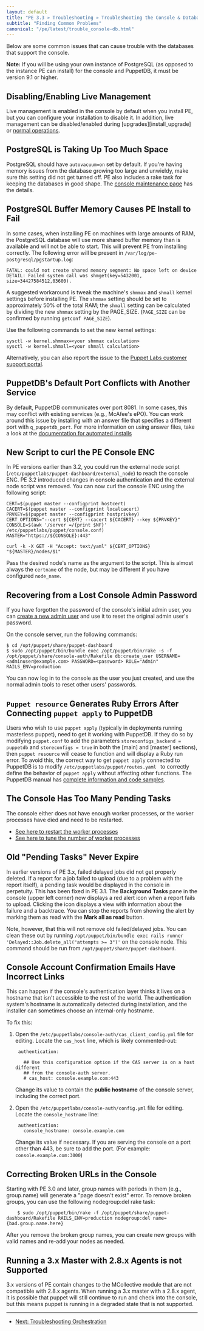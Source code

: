 ```yaml
---
layout: default
title: "PE 3.3 » Troubleshooting » Troubleshooting the Console & Database "
subtitle: "Finding Common Problems"
canonical: "/pe/latest/trouble_console-db.html"
---
```


Below are some common issues that can cause trouble with the databases that support the console.

**Note:** If you will be using your own instance of PostgreSQL (as opposed to the instance PE can install) for the console and PuppetDB, it must be version 9.1 or higher.


Disabling/Enabling Live Management
-------

Live management is enabled in the console by default when you install PE, but you can configure your installation to disable it. In addition, live management can be disabled/enabled during [upgrades][install_upgrade] or [normal operations][normal_operations].

[install_upgrading]: ./install_upgrading.html#disabling/enabling-live-management-during-an-upgrade
[normal_operations]: ./console_navigating_live_mgmt.html#disabling/enabling-live-management

PostgreSQL is Taking Up Too Much Space
-----

PostgreSQL should have `autovacuum=on` set by default. If you're having memory issues from the database growing too large and unwieldy, make sure this setting did not get turned off. PE also includes a rake task for keeping the databases in good shape. The [console maintenance page](./maintain_console-db.html#optimizing-the-database) has the details.

PostgreSQL Buffer Memory Causes PE Install to Fail
-------

In some cases, when installing PE on machines with large amounts of RAM, the PostgreSQL database will use more shared buffer memory than is available and will not be able to start. This will prevent PE from installing correctly. The following error will be present in `/var/log/pe-postgresql/pgstartup.log`:

    FATAL: could not create shared memory segment: No space left on device
    DETAIL: Failed system call was shmget(key=5432001, size=34427584512,03600).

A suggested workaround is tweak the machine's `shmmax` and `shmall` kernel settings before installing PE. The `shmmax` setting should be set to approximately  50% of the total RAM; the `shmall` setting can be calculated by dividing the new `shmmax` setting by the PAGE_SIZE.  (`PAGE_SIZE` can be confirmed by running `getconf PAGE_SIZE`).

Use the following commands to set the new kernel settings:

    sysctl -w kernel.shmmax=<your shmmax calculation>
    sysctl -w kernel.shmall=<your shmall calculation>

Alternatively, you can also report the issue to the [Puppet Labs customer support portal](https://support.puppetlabs.com/access/unauthenticated).

PuppetDB's Default Port Conflicts with Another Service
-----

By default, PuppetDB communicates over port 8081. In some cases, this may conflict with existing services (e.g., McAfee's ePO). You can work around this issue by installing with an answer file that specifies a different port with `q_puppetdb_port`. For more information on using answer files, take a look at the [documentation for automated installs](./install_automated.html)

New Script to curl the PE Console ENC
--------

In PE versions earlier than 3.2, you could run the external node script (`/etc/puppetlabs/puppet-dashboard/external_node`) to reach the console ENC. PE 3.2 introduced changes in console authentication and the external node script was removed. You can now curl the console ENC using the following script:

    CERT=$(puppet master --configprint hostcert)
    CACERT=$(puppet master --configprint localcacert)
    PRVKEY=$(puppet master --configprint hostprivkey)
    CERT_OPTIONS="--cert ${CERT} --cacert ${CACERT} --key ${PRVKEY}"
    CONSOLE=$(awk '/server =/{print $NF}' /etc/puppetlabs/puppet/console.conf)
    MASTER="https://${CONSOLE}:443"

    curl -k -X GET -H "Accept: text/yaml" ${CERT_OPTIONS} "${MASTER}/nodes/$1"

Pass the desired node's name as the argument to the script. This is almost always the `certname` of the node, but may be different if you have configured `node_name`.

Recovering from a Lost Console Admin Password
-----

If you have forgotten the password of the console's initial admin user, you can [create a new admin user](./console_auth.html#working-with-users-from-the-command-line) and use it to reset the original admin user's password.

On the console server, run the following commands:

    $ cd /opt/puppet/share/puppet-dashboard
    $ sudo /opt/puppet/bin/bundle exec /opt/puppet/bin/rake -s -f /opt/puppet/share/console-auth/Rakefile db:create_user USERNAME=<adminuser@example.com> PASSWORD=<password> ROLE="Admin" RAILS_ENV=production

You can now log in to the console as the user you just created, and use the normal admin tools to reset other users' passwords.

`Puppet resource` Generates Ruby Errors After Connecting `puppet apply` to PuppetDB
-----

Users who wish to use `puppet apply` (typically in deployments running masterless puppet), need to get it working with PuppetDB. If they do so by modifying `puppet.conf` to add the parameters `storeconfigs_backend = puppetdb` and `storeconfigs = true` in both the [main] and [master] sections), then `puppet resource` will cease to function and will display a Ruby run error. To avoid this, the correct way to get `puppet apply` connected to PuppetDB is to modify `/etc/puppetlabs/puppet/routes.yaml ` to correctly define the behavior of `puppet apply` without affecting other functions. The PuppetDB manual has [complete information and code samples](/puppetdb/1.6/connect_puppet_apply.html).

The Console Has Too Many Pending Tasks
-----

The console either does not have enough worker processes, or the worker processes have died and need to be restarted.

* [See here to restart the worker processes](./maintain_console-db.html#restarting-the-background-tasks)
* [See here to tune the number of worker processes](./console_config.html#fine-tuning-the-delayedjob-queue)

Old "Pending Tasks" Never Expire
-----

In earlier versions of PE 3.x, failed delayed jobs did not get properly deleted. If a report for a job failed to upload (due to a problem with the report itself), a pending task would be displayed in the console in perpetuity. This has been fixed in PE 3.1. The __Background Tasks__ pane in the console (upper left corner) now displays a red alert icon when a report fails to upload. Clicking the icon displays a view with information about the failure and a backtrace. You can stop the reports from showing the alert by marking them as read with the __Mark all as read__ button.

Note, however, that this will not remove old failed/delayed jobs. You can clean these out by running `/opt/puppet/bin/bundle exec rails runner 'Delayed::Job.delete_all("attempts >= 3")'` on the console node. This command should be run from `/opt/puppet/share/puppet-dashboard`.

Console Account Confirmation Emails Have Incorrect Links
-----

This can happen if the console's authentication layer thinks it lives on a hostname that isn't accessible to the rest of the world. The authentication system's hostname is automatically detected during installation, and the installer can sometimes choose an internal-only hostname.

To fix this:

1. Open the `/etc/puppetlabs/console-auth/cas_client_config.yml` file for editing. Locate the `cas_host` line, which is likely commented-out:

        authentication:

          ## Use this configuration option if the CAS server is on a host different
          ## from the console-auth server.
          # cas_host: console.example.com:443

    Change its value to contain the **public hostname** of the console server, including the correct port.
2. Open the `/etc/puppetlabs/console-auth/config.yml` file for editing. Locate the `console_hostname` line:

        authentication:
          console_hostname: console.example.com

    Change its value if necessary. If you are serving the console on a port other than 443, be sure to add the port. (For example: `console.example.com:3000`)

Correcting Broken URLs in the Console
----------------

Starting with PE 3.0 and later, group names with periods in them (e.g., group.name) will generate a "page doesn't exist" error. To remove broken groups, you can use the following nodegroup:del rake task:

        $ sudo /opt/puppet/bin/rake -f /opt/puppet/share/puppet-dashboard/Rakefile RAILS_ENV=production nodegroup:del name={bad.group.name.here}

After you remove the broken group names, you can create new groups with valid names and re-add your nodes as needed.

Running a 3.x Master with 2.8.x Agents is not Supported
----------

3.x versions of PE contain changes to the MCollective module that are not compatible with 2.8.x agents. When running a 3.x master with a 2.8.x agent, it is possible that puppet will still continue to run and check into the console, but this means puppet is running in a degraded state that is not supported.

* * *

- [Next: Troubleshooting Orchestration](./trouble_orchestration.html)
